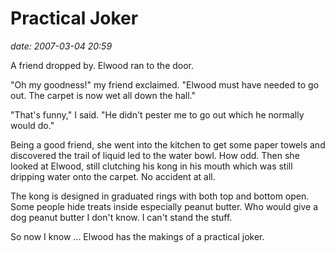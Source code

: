 # Practical Joker #

*date: 2007-03-04 20:59*

A friend dropped by. Elwood ran to the door.

"Oh my goodness!"
my friend exclaimed.  "Elwood must have needed to go out. The carpet
is now wet all down the hall."

"That's funny," I said.  "He didn't pester me to go out which he
normally would do."

Being a good friend, she went into the kitchen to get some paper
towels and discovered the trail of liquid led to the water bowl. How
odd. Then she looked at Elwood, still clutching his kong in his mouth
which was still dripping water onto the carpet. No accident at all.

The kong is designed in graduated rings with both top and bottom open.
Some people hide treats inside especially peanut butter. Who would
give a dog peanut butter I don't know. I can't stand the stuff.

So now I know ... Elwood has the makings of a practical joker.
